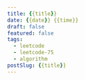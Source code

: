 ```yaml
---
title: {{title}}
date: {{date}} {{time}}
draft: false
featured: false
tags:
  - leetcode
  - leetcode-75
  - algorithm
postSlug: {{title}}
---
```


[]()

```js

```

